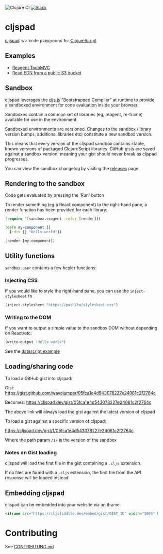 ![Clojure CI](https://github.com/cljspad/cljspad/workflows/Clojure%20CI/badge.svg?branch=master)
[![Slack](https://img.shields.io/badge/Clojurians-cljspad-lightgrey)](https://clojurians.slack.com/messages/C01B1JQALKZ/)

# cljspad

[cljspad](https://cljspad.dev) is a code playground for [ClojureScript](https://clojurescript.org/)

## Examples

* [Reagent TodoMVC](https://cljspad.dev/gist/ef50850eceb027072fe7d5cbe598cf72)
* [Read EDN from a public S3 bucket](https://cljspad.dev/gist/6be511ddd6f884e468a5e771d6857461)

## Sandbox

cljspad leverages the [cljs.js](http://cljs.github.io/api/cljs.js/) "Bootstrapped Compiler" at runtime to provide a sandboxed environment for code evaluation inside your browser.

Sandboxes contain a common set of libraries (eg, reagent, re-frame) available for use in the environment.

Sandboxed environments are versioned. Changes to the sandbox (library version bumps, additional libraries etc) constitute a new sandbox version.

This means that every version of the cljspad sandbox contains stable, known versions of packaged ClojureScript libraries. GitHub gists are saved against a sandbox version, meaning your gist should never break as cljspad progresses.

You can view the sandbox changelog by visiting the [releases](https://github.com/cljspad/cljspad/releases) page.

## Rendering to the sandbox

Code gets evaluated by pressing the 'Run' button

To render something (eg a React component) to the right-hand pane, a render function has been provided for each library:

```clojure
(require '[sandbox.reagent :refer [render]])

(defn my-component []
  [:div {} "Hello world"])

(render [my-component])
```

## Utility functions

`sandbox.user` contains a few hepler functions:

### Injecting CSS

If you would like to style the right-hand pane, you can use the `inject-stylesheet` fn

```clojure 
(inject-stylesheet "https://path/to/stylesheet.css")
```

### Writing to the DOM

If you want to output a simple value to the sandbox DOM without depending on React/etc:

```clojure
(write-output "Hello world")
```

See the [datascript example](https://cljspad.dev/gist/fd1fa56ac2f4ec2d516fb07b49641097)

## Loading/sharing code

To load a GitHub gist into cljspad:

Gist: https://gist.github.com/wavejumper/05fca1e4d543078227e24081c2f2764c

Becomes: https://cljspad.dev/gist/05fca1e4d543078227e24081c2f2764c

The above link will always load the gist against the latest version of cljspad

To load a gist against a specific version of cljspad:

https://cljspad.dev/gist/1/05fca1e4d543078227e24081c2f2764c

Where the path param `/1/` is the version of the sandbox

### Notes on Gist loading

cljspad will load the first file in the gist containing a `.cljs` extension. 

If no files are found with a `.cljs` extension, the first file from the API response will be loaded instead.

## Embedding cljspad

cljspad can be embedded into your website via an iframe:

```html
<iframe src="https://cljsfiddlle.dev/embed/gist/GIST_ID" width="100%" height="400px" style="border:1px solid #ccc;"></iframe>
```

# Contributing

See [CONTRIBUTING.md](https://github.com/cljspad/cljspad/blob/master/CONTRIBUTING.md)